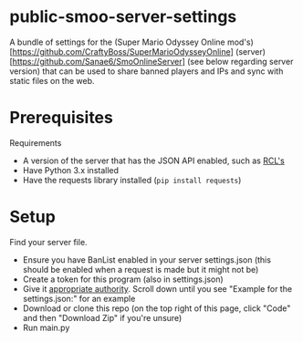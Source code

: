 # public-smoo-server-settings
A bundle of settings for the (Super Mario Odyssey Online mod's)[https://github.com/CraftyBoss/SuperMarioOdysseyOnline] (server)[https://github.com/Sanae6/SmoOnlineServer] (see below regarding server version) that can be used to share banned players and IPs and sync with static files on the web.

# Prerequisites

Requirements
- A version of the server that has the JSON API enabled, such as [RCL's](https://github.com/Istador/SmoOnlineServer/tree/1.0.5-rcl.3)
- Have Python 3.x installed
- Have the requests library installed (`pip install requests`)

# Setup

Find your server file.
- Ensure you have BanList enabled in your server settings.json (this should be enabled when a request is made but it might not be)
- Create a token for this program (also in settings.json)
- Give it [appropriate authority](https://github.com/Istador/SmoOnlineServer/blob/1.0.5-rcl.3/Server/JsonApi/README.md). Scroll down until you see "Example for the settings.json:" for an example
- Download or clone this repo (on the top right of this page, click "Code" and then "Download Zip" if you're unsure)
- Run main.py
